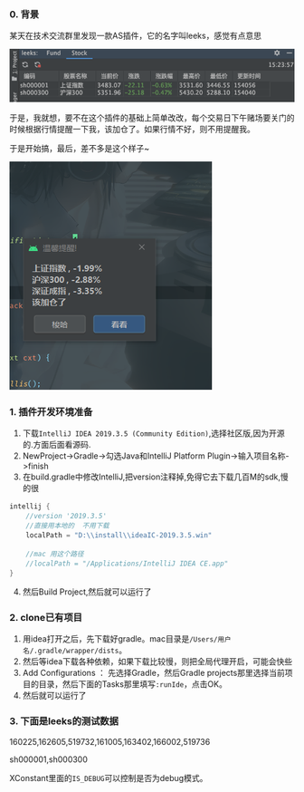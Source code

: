 
### 0. 背景

某天在技术交流群里发现一款AS插件，它的名字叫leeks，感觉有点意思

![](./pic/stock.png)

于是，我就想，要不在这个插件的基础上简单改改，每个交易日下午赌场要关门的时候根据行情提醒一下我，该加仓了。如果行情不好，则不用提醒我。

于是开始搞，最后，差不多是这个样子~

![](./pic/dialog.png)

### 1. 插件开发环境准备

1. 下载`IntelliJ IDEA 2019.3.5 (Community Edition)`,选择社区版,因为开源的.方面后面看源码.
2. NewProject->Gradle->勾选Java和IntelliJ Platform Plugin->输入项目名称->finish
3. 在build.gradle中修改IntelliJ,把version注释掉,免得它去下载几百M的sdk,慢的很

```java
intellij {
    //version '2019.3.5'
    //直接用本地的  不用下载
    localPath = "D:\\install\\ideaIC-2019.3.5.win"
    
    //mac 用这个路径
    //localPath = "/Applications/IntelliJ IDEA CE.app"
}
```
4. 然后Build Project,然后就可以运行了

### 2. clone已有项目

1. 用idea打开之后，先下载好gradle。mac目录是`/Users/用户名/.gradle/wrapper/dists`。
2. 然后等idea下载各种依赖，如果下载比较慢，则把全局代理开启，可能会快些
3. Add Configurations ： 先选择Gradle，然后Gradle projects那里选择当前项目的目录，然后下面的Tasks那里填写`:runIde`，点击OK。
4. 然后就可以运行了

### 3. 下面是leeks的测试数据

160225,162605,519732,161005,163402,166002,519736

sh000001,sh000300

XConstant里面的`IS_DEBUG`可以控制是否为debug模式。